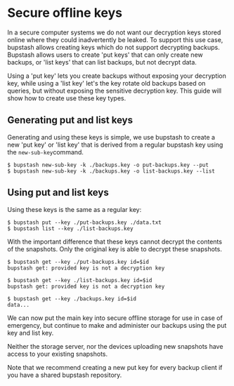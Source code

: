 # Secure offline keys

In a secure computer systems we do not want our decryption keys stored online where they could 
inadvertently be leaked. To support this use case, bupstash allows creating keys which do not support
decrypting backups. Bupstash allows users to create 'put keys' that can only create new backups, or 'list keys' that can list backups, but not decrypt data.

Using a 'put key' lets you create backups without exposing your decryption key, while using a 'list key'
let's the key rotate old backups based on queries, but without exposing the sensitive decryption key. This
guide will show how to create use these key types.


## Generating put and list keys

Generating and using these keys is simple, we use bupstash to create a new 'put key' or 'list key' 
that is derived from a regular bupstash key using the `new-sub-key`command.

```
$ bupstash new-sub-key -k ./backups.key -o put-backups.key --put
$ bupstash new-sub-key -k ./backups.key -o list-backups.key --list
```

## Using put and list keys

Using these keys is the same as a regular key:

```
$ bupstash put --key ./put-backups.key ./data.txt
$ bupstash list --key ./list-backups.key
```

With the important difference that these keys cannot decrypt the contents of the snapshots.
Only the original key is able to decrypt these snapshots.

```
$ bupstash get --key ./put-backups.key id=$id 
bupstash get: provided key is not a decryption key

$ bupstash get --key ./list-backups.key id=$id
bupstash get: provided key is not a decryption key

$ bupstash get --key ./backups.key id=$id
data...
```

We can now put the main key into secure offline storage for use in case of emergency,
but continue to make and administer our backups using the put key and list key.

Neither the storage server, nor the devices uploading new snapshots 
have access to your existing snapshots.

Note that we recommend creating a new put key for every backup client if you have a shared bupstash
repository.